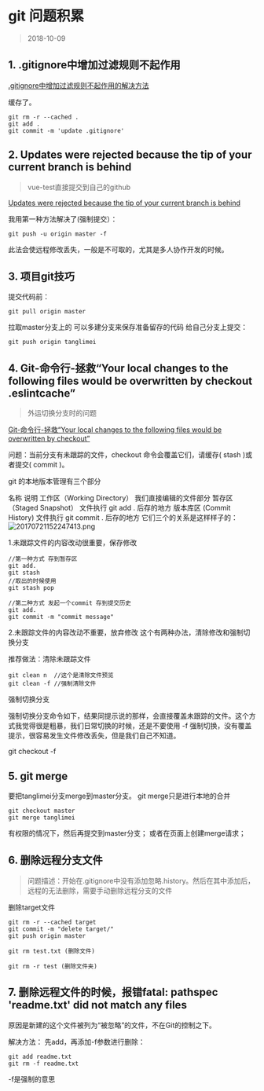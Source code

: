 # git 问题积累
>2018-10-09
<tag-part tagName="git"/>

## 1. .gitignore中增加过滤规则不起作用

[.gitignore中增加过滤规则不起作用的解决方法](https://blog.csdn.net/get_set/article/details/53246538)

缓存了。

```
git rm -r --cached .
git add .
git commit -m 'update .gitignore'
```

## 2. Updates were rejected because the tip of your current branch is behind 

> vue-test直接提交到自己的github

[Updates were rejected because the tip of your current branch is behind](https://www.cnblogs.com/code-changeworld/p/4779145.html)

我用第一种方法解决了(强制提交）：
```
git push -u origin master -f 
```
此法会使远程修改丢失，一般是不可取的，尤其是多人协作开发的时候。

## 3. 项目git技巧
提交代码前：
```
git pull origin master
```
拉取master分支上的
可以多建分支来保存准备留存的代码
给自己分支上提交：
```
git push origin tanglimei
```


## 4. Git-命令行-拯救“Your local changes to the following files would be overwritten by checkout .eslintcache”

> 外运切换分支时的问题

[Git-命令行-拯救“Your local changes to the following files would be overwritten by checkout”](https://blog.csdn.net/qq_32452623/article/details/75645578)

问题：当前分支有未跟踪的文件，checkout 命令会覆盖它们，请缓存( stash )或者提交( commit )。

git 的本地版本管理有三个部分

名称	说明
工作区（Working Directory）	我们直接编辑的文件部分
暂存区（Staged Snapshot）	文件执行 git add . 后存的地方
版本库区 (Commit History)	文件执行 git commit . 后存的地方
它们三个的关系是这样样子的：
![20170721152247413.png](https://i.loli.net/2018/08/28/5b853db7397b9.png)

1.未跟踪文件的内容改动很重要，保存修改
```
//第一种方式 存到暂存区
git add.
git stash 
//取出的时候使用 
git stash pop

//第二种方式 发起一个commit 存到提交历史
git add.
git commit -m "commit message"
```
2.未跟踪文件的内容改动不重要，放弃修改
这个有两种办法，清除修改和强制切换分支

推荐做法：清除未跟踪文件
```
git clean n  //这个是清除文件预览
git clean -f //强制清除文件
```

强制切换分支

强制切换分支命令如下，结果同提示说的那样，会直接覆盖未跟踪的文件。这个方式我觉得很是粗暴，我们日常切换的时候，还是不要使用 -f 强制切换，没有覆盖提示，很容易发生文件修改丢失，但是我们自己不知道。

git checkout -f <branch> 

## 5. git merge

要把tanglimei分支merge到master分支。
git merge只是进行本地的合并

```
git checkout master
git merge tanglimei
```
有权限的情况下，然后再提交到master分支；
或者在页面上创建merge请求；

## 6. 删除远程分支文件
> 问题描述：开始在.gitignore中没有添加忽略.history。然后在其中添加后，远程的无法删除，需要手动删除远程分支的文件


删除target文件

```
git rm -r --cached target
git commit -m "delete target/"
git push origin master
```
```
git rm test.txt (删除文件)

git rm -r test (删除文件夹)
```

## 7. 删除远程文件的时候，报错fatal: pathspec 'readme.txt' did not match any files

原因是新建的这个文件被列为“被忽略”的文件，不在Git的控制之下。

解决方法： 先add，再添加-f参数进行删除：

```
git add readme.txt
git rm -f readme.txt
```
-f是强制的意思